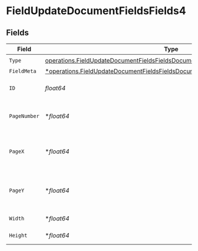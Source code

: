 # FieldUpdateDocumentFieldsFields4


## Fields

| Field                                                                                                                                                                                | Type                                                                                                                                                                                 | Required                                                                                                                                                                             | Description                                                                                                                                                                          |
| ------------------------------------------------------------------------------------------------------------------------------------------------------------------------------------ | ------------------------------------------------------------------------------------------------------------------------------------------------------------------------------------ | ------------------------------------------------------------------------------------------------------------------------------------------------------------------------------------ | ------------------------------------------------------------------------------------------------------------------------------------------------------------------------------------ |
| `Type`                                                                                                                                                                               | [operations.FieldUpdateDocumentFieldsFieldsDocumentsFieldsRequestRequestBody4Type](../../models/operations/fieldupdatedocumentfieldsfieldsdocumentsfieldsrequestrequestbody4type.md) | :heavy_check_mark:                                                                                                                                                                   | N/A                                                                                                                                                                                  |
| `FieldMeta`                                                                                                                                                                          | [*operations.FieldUpdateDocumentFieldsFieldsDocumentsFieldsFieldMeta](../../models/operations/fieldupdatedocumentfieldsfieldsdocumentsfieldsfieldmeta.md)                            | :heavy_minus_sign:                                                                                                                                                                   | N/A                                                                                                                                                                                  |
| `ID`                                                                                                                                                                                 | *float64*                                                                                                                                                                            | :heavy_check_mark:                                                                                                                                                                   | The ID of the field to update.                                                                                                                                                       |
| `PageNumber`                                                                                                                                                                         | **float64*                                                                                                                                                                           | :heavy_minus_sign:                                                                                                                                                                   | The page number the field will be on.                                                                                                                                                |
| `PageX`                                                                                                                                                                              | **float64*                                                                                                                                                                           | :heavy_minus_sign:                                                                                                                                                                   | The X coordinate of where the field will be placed.                                                                                                                                  |
| `PageY`                                                                                                                                                                              | **float64*                                                                                                                                                                           | :heavy_minus_sign:                                                                                                                                                                   | The Y coordinate of where the field will be placed.                                                                                                                                  |
| `Width`                                                                                                                                                                              | **float64*                                                                                                                                                                           | :heavy_minus_sign:                                                                                                                                                                   | The width of the field.                                                                                                                                                              |
| `Height`                                                                                                                                                                             | **float64*                                                                                                                                                                           | :heavy_minus_sign:                                                                                                                                                                   | The height of the field.                                                                                                                                                             |